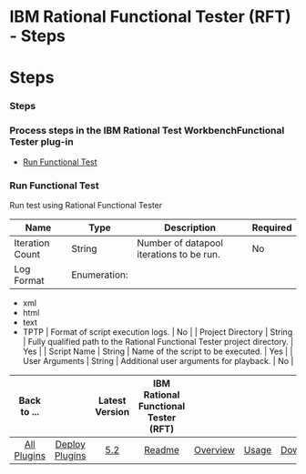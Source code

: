 
IBM Rational Functional Tester (RFT) - Steps
============================================

# Steps


### Steps




### Process steps in the IBM Rational Test WorkbenchFunctional Tester plug-in

* [Run Functional Test](#run_functional_test)


### Run Functional Test

Run test using Rational Functional Tester


| Name | Type | Description | Required |
| --- | --- | --- | --- |
| Iteration Count | String | Number of datapool iterations to be run. | No |
| Log Format | Enumeration:
* xml
* html
* text
* TPTP
| Format of script execution logs. | No |
| Project Directory | String | Fully qualified path to the Rational Functional Tester project directory. | Yes |
| Script Name | String | Name of the script to be executed. | Yes |
| User Arguments | String | Additional user arguments for playback. | No |



|Back to ...||Latest Version|IBM Rational Functional Tester (RFT) ||||
| :---: | :---: | :---: | :---: | :---: | :---: | :---: |
|[All Plugins](../../index.md)|[Deploy Plugins](../README.md)|[5.2](https://raw.githubusercontent.com/UrbanCode/IBM-UCD-PLUGINS/main/files/RFT-UCD/RFT-UCD-5.2.zip)|[Readme](README.md)|[Overview](overview.md)|[Usage](usage.md)|[Downloads](downloads.md)|
